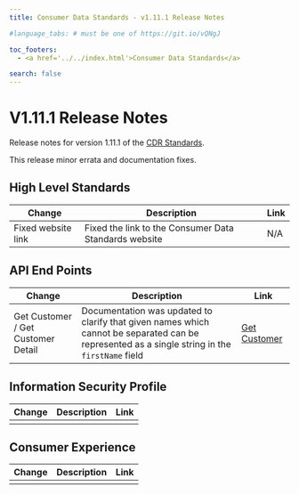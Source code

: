 ```yaml
---
title: Consumer Data Standards - v1.11.1 Release Notes

#language_tabs: # must be one of https://git.io/vQNgJ

toc_footers:
  - <a href='../../index.html'>Consumer Data Standards</a>

search: false
---
```


# V1.11.1 Release Notes
Release notes for version 1.11.1 of the [CDR Standards](../../index.html).

This release minor errata and documentation fixes.

## High Level Standards

|Change|Description|Link|
|------|-----------|----|
| Fixed website link | Fixed the link to the Consumer Data Standards website | N/A |

## API End Points

|Change|Description|Link|
|------|-----------|----|
| Get Customer / Get Customer Detail | Documentation was updated to clarify that given names which cannot be separated can be represented as a single string in the `firstName` field | [Get Customer](../../#get-customer)|

## Information Security Profile
|Change|Description|Link|
|------|-----------|----|
| | |

## Consumer Experience

|Change|Description|Link|
|------|-----------|----|
| | |

